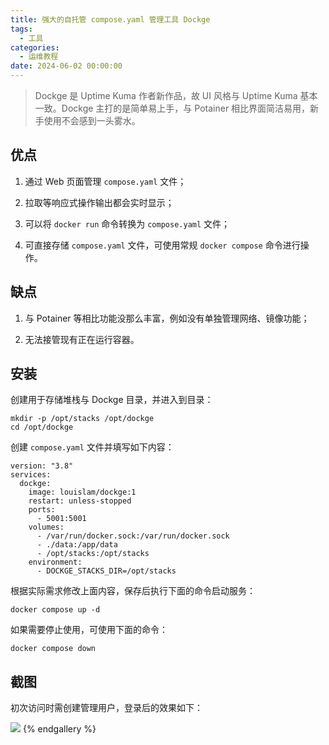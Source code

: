 ```yaml
---
title: 强大的自托管 compose.yaml 管理工具 Dockge
tags:
  - 工具
categories:
  - 运维教程
date: 2024-06-02 00:00:00
---
```


> Dockge 是 Uptime Kuma 作者新作品，故 UI 风格与 Uptime Kuma 基本一致。Dockge 主打的是简单易上手，与 Potainer 相比界面简洁易用，新手使用不会感到一头雾水。

<!-- more -->

## 优点

1. 通过 Web 页面管理 `compose.yaml` 文件；

2. 拉取等响应式操作输出都会实时显示；

3. 可以将 `docker run` 命令转换为 `compose.yaml` 文件；

4. 可直接存储 `compose.yaml` 文件，可使用常规 `docker compose` 命令进行操作。

## 缺点

1. 与 Potainer 等相比功能没那么丰富，例如没有单独管理网络、镜像功能；

2. 无法接管现有正在运行容器。

## 安装

创建用于存储堆栈与 Dockge 目录，并进入到目录：

```
mkdir -p /opt/stacks /opt/dockge
cd /opt/dockge
```

创建 `compose.yaml` 文件并填写如下内容：

```
version: "3.8"
services:
  dockge:
    image: louislam/dockge:1
    restart: unless-stopped
    ports:
      - 5001:5001
    volumes:
      - /var/run/docker.sock:/var/run/docker.sock
      - ./data:/app/data
      - /opt/stacks:/opt/stacks
    environment:
      - DOCKGE_STACKS_DIR=/opt/stacks
```

根据实际需求修改上面内容，保存后执行下面的命令启动服务：

```
docker compose up -d
```

如果需要停止使用，可使用下面的命令：

```
docker compose down
```

## 截图

初次访问时需创建管理用户，登录后的效果如下：

![](https://cdn.dusays.com/2024/06/713-1.jpg)
{% endgallery %}